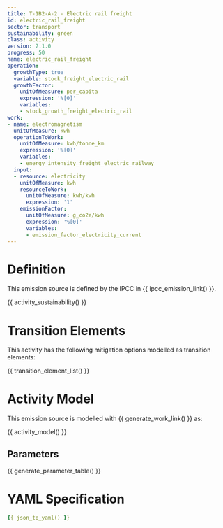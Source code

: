 ```yaml
---
title: T-1B2-A-2 - Electric rail freight
id: electric_rail_freight
sector: transport
sustainability: green
class: activity
version: 2.1.0
progress: 50
name: electric_rail_freight
operation:
  growthType: true
  variable: stock_freight_electric_rail
  growthFactor:
    unitOfMeasure: per_capita
    expression: '%[0]'
    variables:
    - stock_growth_freight_electric_rail
work:
- name: electromagnetism
  unitOfMeasure: kwh
  operationToWork:
    unitOfMeasure: kwh/tonne_km
    expression: '%[0]'
    variables:
    - energy_intensity_freight_electric_railway
  input:
  - resource: electricity
    unitOfMeasure: kwh
    resourceToWork:
      unitOfMeasure: kwh/kwh
      expression: '1'
    emissionFactor:
      unitOfMeasure: g_co2e/kwh
      expression: '%[0]'
      variables:
      - emission_factor_electricity_current
---
```

# Definition
This emission source is defined by the IPCC in {{ ipcc_emission_link() }}.


{{ activity_sustainability() }}

# Transition Elements

This activity has the following mitigation options modelled as transition elements:

{{ transition_element_list() }}

# Activity Model
This emission source is modelled with {{ generate_work_link() }} as:

{{ activity_model() }}

## Parameters

{{ generate_parameter_table() }}

# YAML Specification

```yaml
{{ json_to_yaml() }}
```
